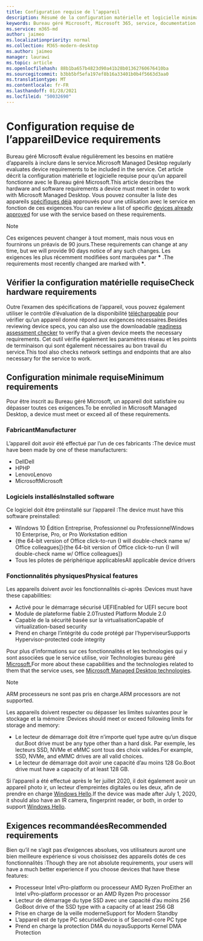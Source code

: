 ```yaml
---
title: Configuration requise de l’appareil
description: Résumé de la configuration matérielle et logicielle minimale requise pour que les appareils fonctionnent avec le Bureau géré Microsoft
keywords: Bureau géré Microsoft, Microsoft 365, service, documentation
ms.service: m365-md
author: jaimeo
ms.localizationpriority: normal
ms.collection: M365-modern-desktop
ms.author: jaimeo
manager: laurawi
ms.topic: article
ms.openlocfilehash: 88b1ba657b4823d90a41b28b01362760676410ba
ms.sourcegitcommit: b3bb5bf5efa197ef8b16a33401b0b4f5663d3aa0
ms.translationtype: MT
ms.contentlocale: fr-FR
ms.lasthandoff: 01/28/2021
ms.locfileid: "50032690"
---
```

# <a name="device-requirements"></a><span data-ttu-id="d8b9d-104">Configuration requise de l’appareil</span><span class="sxs-lookup"><span data-stu-id="d8b9d-104">Device requirements</span></span>

<span data-ttu-id="d8b9d-105">Bureau géré Microsoft évalue régulièrement les besoins en matière d’appareils à inclure dans le service.</span><span class="sxs-lookup"><span data-stu-id="d8b9d-105">Microsoft Managed Desktop regularly evaluates device requirements to be included in the service.</span></span> <span data-ttu-id="d8b9d-106">Cet article décrit la configuration matérielle et logicielle requise pour qu’un appareil fonctionne avec le Bureau géré Microsoft.</span><span class="sxs-lookup"><span data-stu-id="d8b9d-106">This article describes the hardware and software requirements a device must meet in order to work with Microsoft Managed Desktop.</span></span> <span data-ttu-id="d8b9d-107">Vous pouvez consulter la liste des appareils [spécifiques déjà](device-list.md) approuvés pour une utilisation avec le service en fonction de ces exigences.</span><span class="sxs-lookup"><span data-stu-id="d8b9d-107">You can review a list of specific [devices already approved](device-list.md) for use with the service based on these requirements.</span></span>

> [!NOTE]
> <span data-ttu-id="d8b9d-108">Ces exigences peuvent changer à tout moment, mais nous vous en fournirons un préavis de 90 jours.</span><span class="sxs-lookup"><span data-stu-id="d8b9d-108">These requirements can change at any time, but we will provide 90 days notice of any such changes.</span></span> <span data-ttu-id="d8b9d-109">Les exigences les plus récemment modifiées sont marquées par **\*** .</span><span class="sxs-lookup"><span data-stu-id="d8b9d-109">The requirements most recently changed are marked with **\***.</span></span> 

## <a name="check-hardware-requirements"></a><span data-ttu-id="d8b9d-110">Vérifier la configuration matérielle requise</span><span class="sxs-lookup"><span data-stu-id="d8b9d-110">Check hardware requirements</span></span>

<span data-ttu-id="d8b9d-111">Outre l’examen des spécifications de l’appareil, vous pouvez également utiliser le contrôle d’évaluation de la disponibilité [téléchargeable](../get-ready/readiness-assessment-downloadable.md) pour vérifier qu’un appareil donné répond aux exigences nécessaires.</span><span class="sxs-lookup"><span data-stu-id="d8b9d-111">Besides reviewing device specs, you can also use the downloadable [readiness assessment checker](../get-ready/readiness-assessment-downloadable.md) to verify that a given device meets the necessary requirements.</span></span> <span data-ttu-id="d8b9d-112">Cet outil vérifie également les paramètres réseau et les points de terminaison qui sont également nécessaires au bon travail du service.</span><span class="sxs-lookup"><span data-stu-id="d8b9d-112">This tool also checks network settings and endpoints that are also necessary for the service to work.</span></span>

## <a name="minimum-requirements"></a><span data-ttu-id="d8b9d-113">Configuration minimale requise</span><span class="sxs-lookup"><span data-stu-id="d8b9d-113">Minimum requirements</span></span>

<span data-ttu-id="d8b9d-114">Pour être inscrit au Bureau géré Microsoft, un appareil doit satisfaire ou dépasser toutes ces exigences.</span><span class="sxs-lookup"><span data-stu-id="d8b9d-114">To be enrolled in Microsoft Managed Desktop, a device must meet or exceed all of these requirements.</span></span>

### <a name="manufacturer"></a><span data-ttu-id="d8b9d-115">Fabricant</span><span class="sxs-lookup"><span data-stu-id="d8b9d-115">Manufacturer</span></span>

<span data-ttu-id="d8b9d-116">L’appareil doit avoir été effectué par l’un de ces fabricants :</span><span class="sxs-lookup"><span data-stu-id="d8b9d-116">The device must have been made by one of these manufacturers:</span></span>

- <span data-ttu-id="d8b9d-117">Dell</span><span class="sxs-lookup"><span data-stu-id="d8b9d-117">Dell</span></span>
- <span data-ttu-id="d8b9d-118">HP</span><span class="sxs-lookup"><span data-stu-id="d8b9d-118">HP</span></span>
- <span data-ttu-id="d8b9d-119">Lenovo</span><span class="sxs-lookup"><span data-stu-id="d8b9d-119">Lenovo</span></span>
- <span data-ttu-id="d8b9d-120">Microsoft</span><span class="sxs-lookup"><span data-stu-id="d8b9d-120">Microsoft</span></span>


### <a name="installed-software"></a><span data-ttu-id="d8b9d-121">Logiciels installés</span><span class="sxs-lookup"><span data-stu-id="d8b9d-121">Installed software</span></span>

<span data-ttu-id="d8b9d-122">Ce logiciel doit être préinstallé sur l’appareil :</span><span class="sxs-lookup"><span data-stu-id="d8b9d-122">The device must have this software preinstalled:</span></span>

- <span data-ttu-id="d8b9d-123">Windows 10 Édition Entreprise, Professionnel ou Professionnel</span><span class="sxs-lookup"><span data-stu-id="d8b9d-123">Windows 10 Enterprise, Pro, or Pro Workstation edition</span></span>
- <span data-ttu-id="d8b9d-124">{the 64-bit version of Office click-to-run {I will double-check name w/ Office colleagues]}</span><span class="sxs-lookup"><span data-stu-id="d8b9d-124">{the 64-bit version of Office click-to-run {I will double-check name w/ Office colleagues]}</span></span>
- <span data-ttu-id="d8b9d-125">Tous les pilotes de périphérique applicables</span><span class="sxs-lookup"><span data-stu-id="d8b9d-125">All applicable device drivers</span></span>


### <a name="physical-features"></a><span data-ttu-id="d8b9d-126">Fonctionnalités physiques</span><span class="sxs-lookup"><span data-stu-id="d8b9d-126">Physical features</span></span>

<span data-ttu-id="d8b9d-127">Les appareils doivent avoir les fonctionnalités ci-après :</span><span class="sxs-lookup"><span data-stu-id="d8b9d-127">Devices must have these capabilities:</span></span>

- <span data-ttu-id="d8b9d-128">Activé pour le démarrage sécurisé UEFI</span><span class="sxs-lookup"><span data-stu-id="d8b9d-128">Enabled for UEFI secure boot</span></span> 
- <span data-ttu-id="d8b9d-129">Module de plateforme fiable 2.0</span><span class="sxs-lookup"><span data-stu-id="d8b9d-129">Trusted Platform Module 2.0</span></span> 
- <span data-ttu-id="d8b9d-130">Capable de la sécurité basée sur la virtualisation</span><span class="sxs-lookup"><span data-stu-id="d8b9d-130">Capable of virtualization-based security</span></span> 
- <span data-ttu-id="d8b9d-131">Prend en charge l’intégrité du code protégé par l’hyperviseur</span><span class="sxs-lookup"><span data-stu-id="d8b9d-131">Supports Hypervisor-protected code integrity</span></span> 

<span data-ttu-id="d8b9d-132">Pour plus d’informations sur ces fonctionnalités et les technologies qui y sont associées que le service utilise, voir Technologies bureau géré [Microsoft.](../intro/technologies.md)</span><span class="sxs-lookup"><span data-stu-id="d8b9d-132">For more about these capabilities and the technologies related to them that the service uses, see [Microsoft Managed Desktop technologies](../intro/technologies.md).</span></span>

> [!NOTE]
> <span data-ttu-id="d8b9d-133">ARM processeurs ne sont pas pris en charge.</span><span class="sxs-lookup"><span data-stu-id="d8b9d-133">ARM processors are not supported.</span></span>

<span data-ttu-id="d8b9d-134">Les appareils doivent respecter ou dépasser les limites suivantes pour le stockage et la mémoire :</span><span class="sxs-lookup"><span data-stu-id="d8b9d-134">Devices should meet or exceed following limits for storage and memory:</span></span>

- <span data-ttu-id="d8b9d-135">Le lecteur de démarrage doit être n’importe quel type autre qu’un disque dur.</span><span class="sxs-lookup"><span data-stu-id="d8b9d-135">Boot drive must be any type other than a hard disk.</span></span> <span data-ttu-id="d8b9d-136">Par exemple, les lecteurs SSD, NVMe et eMMC sont tous des choix valides.</span><span class="sxs-lookup"><span data-stu-id="d8b9d-136">For example, SSD, NVMe, and eMMC drives are all valid choices.</span></span>
- <span data-ttu-id="d8b9d-137">Le lecteur de démarrage doit avoir une capacité d’au moins 128 Go.</span><span class="sxs-lookup"><span data-stu-id="d8b9d-137">Boot drive must have a capacity of at least 128 GB.</span></span>

<span data-ttu-id="d8b9d-138">Si l’appareil a été effectué après le 1er juillet 2020, il doit également avoir un appareil photo ir, un lecteur d’empreintes digitales ou les deux, afin de prendre en charge [Windows Hello](https://docs.microsoft.com/windows-hardware/design/device-experiences/windows-hello-enhanced-sign-in-security).</span><span class="sxs-lookup"><span data-stu-id="d8b9d-138">If the device was made after July 1, 2020, it should also have an IR camera, fingerprint reader, or both, in order to support [Windows Hello](https://docs.microsoft.com/windows-hardware/design/device-experiences/windows-hello-enhanced-sign-in-security).</span></span>

## <a name="recommended-requirements"></a><span data-ttu-id="d8b9d-139">Exigences recommandées</span><span class="sxs-lookup"><span data-stu-id="d8b9d-139">Recommended requirements</span></span>

<span data-ttu-id="d8b9d-140">Bien qu’il ne s’agit pas d’exigences absolues, vos utilisateurs auront une bien meilleure expérience si vous choisissez des appareils dotés de ces fonctionnalités :</span><span class="sxs-lookup"><span data-stu-id="d8b9d-140">Though they are not absolute requirements, your users will have a much better experience if you choose devices that have these features:</span></span>

- <span data-ttu-id="d8b9d-141">Processeur Intel vPro-platform ou processeur AMD Ryzen Pro</span><span class="sxs-lookup"><span data-stu-id="d8b9d-141">Either an Intel vPro-platform processor or an AMD Ryzen Pro processor</span></span>
- <span data-ttu-id="d8b9d-142">Lecteur de démarrage du type SSD avec une capacité d’au moins 256 Go</span><span class="sxs-lookup"><span data-stu-id="d8b9d-142">Boot drive of the SSD type with a capacity of at least 256 GB</span></span>
- <span data-ttu-id="d8b9d-143">Prise en charge de la veille moderne</span><span class="sxs-lookup"><span data-stu-id="d8b9d-143">Support for Modern Standby</span></span>
- <span data-ttu-id="d8b9d-144">L’appareil est de type PC sécurisé</span><span class="sxs-lookup"><span data-stu-id="d8b9d-144">Device is of Secured-core PC type</span></span>
- <span data-ttu-id="d8b9d-145">Prend en charge la protection DMA du noyau</span><span class="sxs-lookup"><span data-stu-id="d8b9d-145">Supports Kernel DMA Protection</span></span>